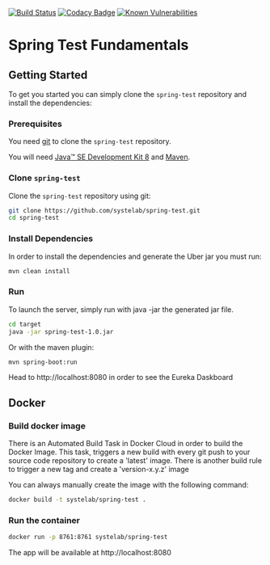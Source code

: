 [![Build Status](https://travis-ci.org/systelab/spring-test.svg?branch=master)](https://travis-ci.org/systelab/spring-test)
[![Codacy Badge](https://api.codacy.com/project/badge/Grade/7ce4e563c45b4d09a975d61bed7d5d50)](https://www.codacy.com/app/systelab/spring-test?utm_source=github.com&amp;utm_medium=referral&amp;utm_content=systelab/spring-test&amp;utm_campaign=Badge_Grade)
[![Known Vulnerabilities](https://snyk.io/test/github/systelab/spring-test/badge.svg?targetFile=pom.xml)](https://snyk.io/test/github/systelab/spring-test?targetFile=pom.xml)

#  Spring Test Fundamentals


## Getting Started

To get you started you can simply clone the `spring-test` repository and install the dependencies:

### Prerequisites

You need [git][git] to clone the `spring-test` repository.

You will need [Java™ SE Development Kit 8][jdk-download] and [Maven][maven].

### Clone `spring-test`

Clone the `spring-test` repository using git:

```bash
git clone https://github.com/systelab/spring-test.git
cd spring-test
```

### Install Dependencies

In order to install the dependencies and generate the Uber jar you must run:

```bash
mvn clean install
```

### Run

To launch the server, simply run with java -jar the generated jar file.

```bash
cd target
java -jar spring-test-1.0.jar
```

Or with the maven plugin:

```bash
mvn spring-boot:run
```


Head to http://localhost:8080 in order to see the Eureka Daskboard


## Docker

### Build docker image

There is an Automated Build Task in Docker Cloud in order to build the Docker Image. 
This task, triggers a new build with every git push to your source code repository to create a 'latest' image.
There is another build rule to trigger a new tag and create a 'version-x.y.z' image

You can always manually create the image with the following command:

```bash
docker build -t systelab/spring-test . 
```

### Run the container

```bash
docker run -p 8761:8761 systelab/spring-test
```

The app will be available at http://localhost:8080


[git]: https://git-scm.com/
[sboot]: https://projects.spring.io/spring-boot/
[maven]: https://maven.apache.org/download.cgi
[jdk-download]: http://www.oracle.com/technetwork/java/javase/downloads
[JEE]: http://www.oracle.com/technetwork/java/javaee/tech/index.html
[eureka]: https://github.com/Netflix/eureka

